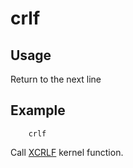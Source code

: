 # crlf

## Usage

Return to the next line

## Example

```ca65
    crlf
```

Call [XCRLF](../../../kernel/primitives/XCRLF/) kernel function.
